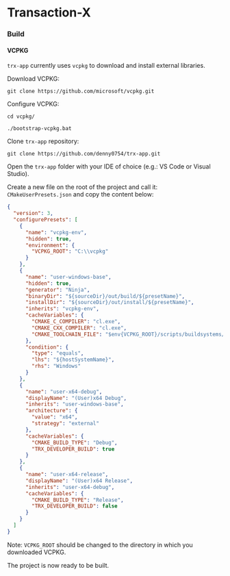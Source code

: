 # Transaction-X

### Build

#### VCPKG

`trx-app` currently uses `vcpkg` to download and install external libraries.

Download VCPKG:

```
git clone https://github.com/microsoft/vcpkg.git
```

Configure VCPKG:

```
cd vcpkg/

./bootstrap-vcpkg.bat
```

Clone `trx-app` repository:

```
git clone https://github.com/denny0754/trx-app.git
```

Open the `trx-app` folder with your IDE of choice (e.g.: VS Code or Visual Studio).

Create a new file on the root of the project and call it: `CMakeUserPresets.json` and copy the content below:

```json
{
  "version": 3,
  "configurePresets": [
    {
      "name": "vcpkg-env",
      "hidden": true,
      "environment": {
        "VCPKG_ROOT": "C:\\vcpkg"
      }
    },
    {
      "name": "user-windows-base",
      "hidden": true,
      "generator": "Ninja",
      "binaryDir": "${sourceDir}/out/build/${presetName}",
      "installDir": "${sourceDir}/out/install/${presetName}",
      "inherits": "vcpkg-env",
      "cacheVariables": {
        "CMAKE_C_COMPILER": "cl.exe",
        "CMAKE_CXX_COMPILER": "cl.exe",
        "CMAKE_TOOLCHAIN_FILE": "$env{VCPKG_ROOT}/scripts/buildsystems/vcpkg.cmake"
      },
      "condition": {
        "type": "equals",
        "lhs": "${hostSystemName}",
        "rhs": "Windows"
      }
    },
    {
      "name": "user-x64-debug",
      "displayName": "(User)x64 Debug",
      "inherits": "user-windows-base",
      "architecture": {
        "value": "x64",
        "strategy": "external"
      },
      "cacheVariables": {
        "CMAKE_BUILD_TYPE": "Debug",
        "TRX_DEVELOPER_BUILD": true
      }
    },
    {
      "name": "user-x64-release",
      "displayName": "(User)x64 Release",
      "inherits": "user-x64-debug",
      "cacheVariables": {
        "CMAKE_BUILD_TYPE": "Release",
        "TRX_DEVELOPER_BUILD": false
      }
    }
  ]
}
```

Note: `VCPKG_ROOT` should be changed to the directory in which you downloaded VCPKG.

The project is now ready to be built.